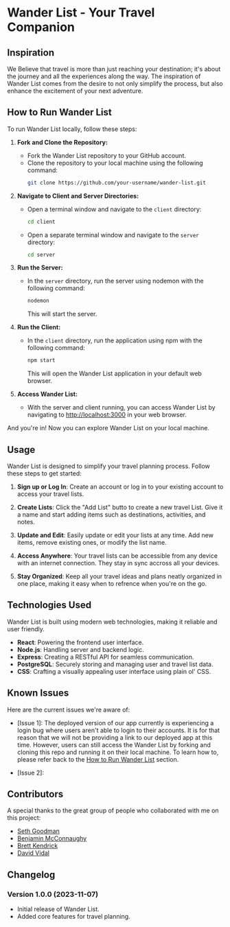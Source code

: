 # Wander List - Your Travel Companion

## Inspiration

We Believe that travel is more than just reaching your destination; it's about the journey and all the experiences along the way. The inspiration of Wander List comes from the desire to not only simplify the process, but also enhance the excitement of your next adventure.

## How to Run Wander List

<a name="run"></a>

To run Wander List locally, follow these steps:

1. **Fork and Clone the Repository:**
   - Fork the Wander List repository to your GitHub account.
   - Clone the repository to your local machine using the following command:
     ```bash
     git clone https://github.com/your-username/wander-list.git
     ```

2. **Navigate to Client and Server Directories:**
   - Open a terminal window and navigate to the `client` directory:
     ```bash
     cd client
     ```
   - Open a separate terminal window and navigate to the `server` directory:
     ```bash
     cd server
     ```

3. **Run the Server:**
   - In the `server` directory, run the server using nodemon with the following command:
     ```bash
     nodemon
     ```
     This will start the server.

4. **Run the Client:**
   - In the `client` directory, run the application using npm with the following command:
     ```bash
     npm start
     ```
     This will open the Wander List application in your default web browser.

5. **Access Wander List:**
   - With the server and client running, you can access Wander List by navigating to [http://localhost:3000](http://localhost:3000) in your web browser.

And you're in! Now you can explore Wander List on your local machine.

## Usage

Wander List is designed to simplify your travel planning process. Follow these steps to get started:

1. **Sign up or Log In**: Create an account or log in to your existing account to access your travel lists.

2. **Create Lists**: Click the "Add List" butto to create a new travel List. Give it a name and start adding items such as destinations, activities, and notes.

3. **Update and Edit**: Easily update or edit your lists at any time. Add new items, remove existing ones, or modify the list name.

4. **Access Anywhere**:  Your travel lists can be accessible from any device with an internet connection. They stay in sync accross all your devices.

5. **Stay Organized**: Keep all your travel ideas and plans neatly organized in one place, making it easy when to refrence when you're on the go.

## Technologies Used

Wander List is built using modern web technologies, making it reliable and user friendly.

- **React**: Powering the frontend user interface.
- **Node.js**: Handling server and backend logic.
- **Express**: Creating a RESTful API for seamless communication.
- **PostgreSQL**: Securely storing and managing user and travel list data.
- **CSS**: Crafting a visually appealing user interface using plain ol' CSS.


## Known Issues

Here are the current issues we're aware of:

- [Issue 1]: The deployed version of our app currently is experiencing a login bug where users aren't able to login to their accounts. It is for that reason that we will not be providing a link to our deployed app at this time. However, users can still access the Wander List by forking and cloning this repo and running it on their local machine. To learn how to, please refer back to the [How to Run Wander List](#run) section.

- [Issue 2]: 

## Contributors

A special thanks to the great group of people who collaborated with me on this project:
 
- [Seth Goodman](https://github.com/sethgoody)
- [Benjamin McConnaughy](https://github.com/MyManny)
- [Brett Kendrick](https://github.com/BrettKendrick)
- [David Vidal](https://github.com/davidvid1)

## Changelog

### Version 1.0.0 (2023-11-07)

- Initial release of Wander List.
- Added core features for travel planning.